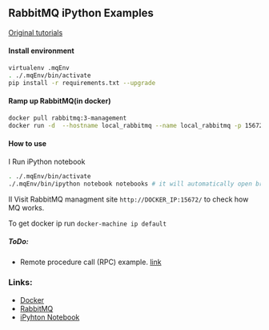 ## RabbitMQ iPython Examples
[Original tutorials](https://www.rabbitmq.com/getstarted.html)

#### Install environment

```sh
virtualenv .mqEnv
. ./.mqEnv/bin/activate
pip install -r requirements.txt --upgrade
```

#### Ramp up RabbitMQ(in docker)
```sh
docker pull rabbitmq:3-management
docker run -d  --hostname local_rabbitmq --name local_rabbitmq -p 15672:15672 -p 15674:15674 -p 5672:5672 rabbitmq:3-management
```

#### How to use
I Run iPython notebook
```sh
. ./.mqEnv/bin/activate
./.mqEnv/bin/ipython notebook notebooks # it will automatically open browser with notebooks.
 ```
II Visit RabbitMQ managment site `http://DOCKER_IP:15672/` to check how MQ works.

To get docker ip run `docker-machine ip default`

##### ToDo:
- Remote procedure call (RPC) example. [link](https://www.rabbitmq.com/tutorials/tutorial-six-python.html)

### Links:
- [Docker](https://www.docker.com/whatisdocker)
- [RabbitMQ](https://www.rabbitmq.com/features.html)
- [iPyhton Notebook](http://ipython.org/notebook.html)